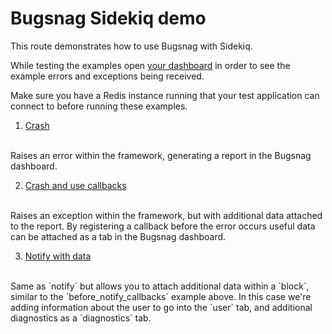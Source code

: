 # Bugsnag Sidekiq demo

This route demonstrates how to use Bugsnag with Sidekiq.

While testing the examples open [your dashboard](https://app.bugsnag.com) in order to see the example errors and exceptions being received.

Make sure you have a Redis instance running that your test application can connect to before running these examples.

1. [Crash](/sidekiq/crash)
<br/>
    Raises an error within the framework, generating a report in the Bugsnag dashboard.

2. [Crash and use callbacks](/sidekiq/crash_with_callback)
<br/>
    Raises an exception within the framework, but with additional data attached to the report.  By registering a callback before the error occurs useful data can be attached as a tab in the Bugsnag dashboard.

3. [Notify with data](/sidekiq/notify_data)
<br/>
    Same as `notify` but allows you to attach additional data within a `block`, similar to the `before_notify_callbacks` example above.  In this case we're adding information about the user to go into the `user` tab, and additional diagnostics as a `diagnostics` tab.